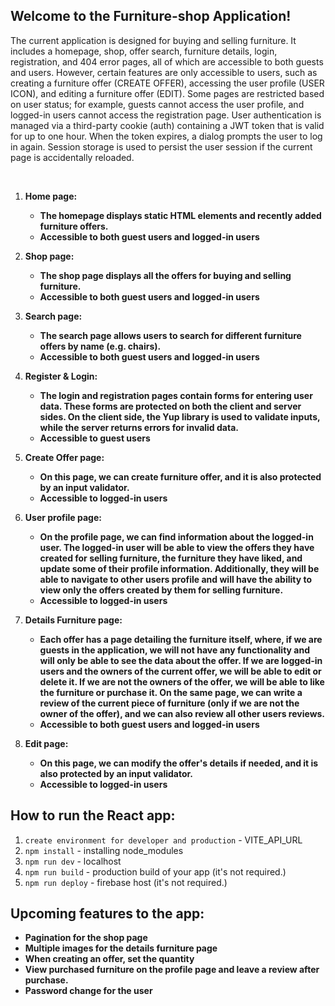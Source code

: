 ## Welcome to the Furniture-shop Application!

The current application is designed for buying and selling furniture. It includes a homepage, shop, offer search, furniture details, login, registration, and 404 error pages, all of which are accessible to both guests and users. However, certain features are only accessible to users, such as creating a furniture offer (CREATE OFFER), accessing the user profile (USER ICON), and editing a furniture offer (EDIT). Some pages are restricted based on user status; for example, guests cannot access the user profile, and logged-in users cannot access the registration page. User authentication is managed via a third-party cookie (auth) containing a JWT token that is valid for up to one hour. When the token expires, a dialog prompts the user to log in again. Session storage is used to persist the user session if the current page is accidentally reloaded.

<br>

1. **Home page:**

   - **The homepage displays static HTML elements and recently added furniture offers.**
   - **Accessible to both guest users and logged-in users**

2. **Shop page:**

   - **The shop page displays all the offers for buying and selling furniture.**
   - **Accessible to both guest users and logged-in users**

3. **Search page:**

   - **The search page allows users to search for different furniture offers by name (e.g. chairs).**
   - **Accessible to both guest users and logged-in users**
  
4. **Register & Login:**

   - **The login and registration pages contain forms for entering user data. These forms are protected on both the client and server sides. On the client side, the Yup library is used to validate inputs, while the server returns errors for invalid data.**
   - **Accessible to guest users**

5. **Create Offer page:**

   - **On this page, we can create furniture offer, and it is also protected by an input validator.**
   - **Accessible to logged-in users**
  
6. **User profile page:**

   - **On the profile page, we can find information about the logged-in user. The logged-in user will be able to view the offers they have created for selling furniture, the furniture they have liked, and update some of          their profile information. Additionally, they will be able to navigate to other users profile and will have the ability to view only the offers created by them for selling furniture.**
   - **Accessible to logged-in users**
  
7. **Details Furniture page:**

   - **Each offer has a page detailing the furniture itself, where, if we are guests in the application, we will not have any functionality and will only be able to see the data about the offer. If we are logged-in users         and the owners of the current offer, we will be able to edit or delete it. If we are not the owners of the offer, we will be able to like the furniture or purchase it. On the same page, we can write a review of the        current piece of furniture (only if we are not the owner of the offer), and we can also review all other users reviews.**
   - **Accessible to both guest users and logged-in users**

8. **Edit page:**

   - **On this page, we can modify the offer's details if needed, and it is also protected by an input validator.**
   - **Accessible to logged-in users**

## How to run the React app:
1. `create environment for developer and production` - VITE_API_URL
2. `npm install` - installing node_modules
3. `npm run dev` - localhost
4. `npm run build` - production build of your app (it's not required.)
5. `npm run deploy` - firebase host (it's not required.)

## Upcoming features to the app:

- **Pagination for the shop page**
- **Multiple images for the details furniture page**
- **When creating an offer, set the quantity**
- **View purchased furniture on the profile page and leave a review after purchase.**
- **Password change for the user**
